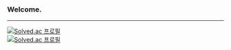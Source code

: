 ### Welcome.
---

[![Solved.ac 프로필](http://mazassumnida.wtf/api/mini/generate_badge?boj=sadorn)](https://solved.ac/sadorn) <br>
[![Solved.ac 프로필](http://mazassumnida.wtf/api/v2/generate_badge?boj=sadorn)](https://solved.ac/sadorn)


<!--
**Sadorn/Sadorn** is a ✨ _special_ ✨ repository because its `README.md` (this file) appears on your GitHub profile.

Here are some ideas to get you started:

- 🔭 I’m currently working on ...
- 🌱 I’m currently learning ...
- 👯 I’m looking to collaborate on ...
- 🤔 I’m looking for help with ...
- 💬 Ask me about ...
- 📫 How to reach me: ...
- 😄 Pronouns: ...
- ⚡ Fun fact: ...
-->
